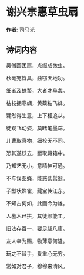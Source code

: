# 谢兴宗惠草虫扇

**作者**: 司马光

## 诗词内容

吴僧画团扇，点缀成微虫。

秋毫宛皆具，独窃天地功。

细者及蛛蝥，大者才阜螽。

枯枝拥寒蜩，黄蘃粘飞蜂。

翾然得生意，上下相追从。

徒观飞动姿，莫睹笔墨踪。

儿曹取真物，细校无不同。

恐其遂跃去，亟取藏箱中。

乃知艺无小，意精神可通。

不与误图蝇，能惑紫髯翁。

子猷状蝉雀，藏宝传江东。

不知古何如，此画今为雄。

人墓木已拱，其徒颇能工。

旧法存百一，要足超凡庸。

友人幸为赐，物薄意何隆。

玩之不替手，爱重心无穷。

常如对君子，穆穆来清风。

